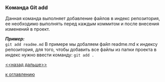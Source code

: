 ### Команда Git add

Данная команда выполняет добавление файлов в индекс репозитория, ее необходимо выполнять перед каждым коммитом и после внесения изменений в проект.

***Пример:***  
`git add readme.md`
В примере мы добаляем файл readme.md к индексу репозитория, для того, чтобы добавить все файлы из папки проекта в индекс нужно ввести команду:
 `git add .`  
 
[<<назад](./gitinit.md)     [дальше>>](./gitcommit.md)

[к оглавлению](./readme.md)
